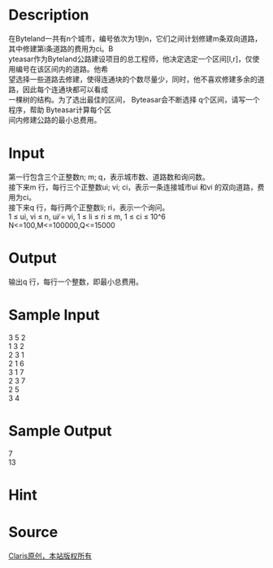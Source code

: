 
# Description

<div class="content"><div>在Byteland一共有n个城市，编号依次为1到n，它们之间计划修建m条双向道路，其中修建第i条道路的费用为ci。B</div>
<div>yteasar作为Byteland公路建设项目的总工程师，他决定选定一个区间[l,r]，仅使用编号在该区间内的道路。他希</div>
<div>望选择一些道路去修建，使得连通块的个数尽量少，同时，他不喜欢修建多余的道路，因此每个连通块都可以看成</div>
<div>一棵树的结构。为了选出最佳的区间， Byteasar会不断选择 q个区间，请写一个程序，帮助 Byteasar计算每个区</div>
<div>间内修建公路的最小总费用。 </div></div>

# Input

<div class="content"><div>第一行包含三个正整数n; m; q，表示城市数、道路数和询问数。</div>
<div>接下来m 行，每行三个正整数ui; vi; ci，表示一条连接城市ui 和vi 的双向道路，费用为ci。</div>
<div>接下来q 行，每行两个正整数li; ri，表示一个询问。</div>
<div>
<div>1 ≤ ui, vi ≤ n, ui ̸= vi, 1 ≤ li ≤ ri ≤ m, 1 ≤ ci ≤ 10^6</div>
<div>N&lt;=100,M&lt;=100000,Q&lt;=15000</div>
</div>
<div></div></div>

# Output

<div class="content"><div>输出q 行，每行一个整数，即最小总费用。</div>
<div></div></div>

# Sample Input

<div class="content"><span class="sampledata">3 5 2<br/>
1 3 2<br/>
2 3 1<br/>
2 1 6<br/>
3 1 7<br/>
2 3 7<br/>
2 5<br/>
3 4</span></div>

# Sample Output

<div class="content"><span class="sampledata">7<br/>
13</span></div>

# Hint

<div class="content"><p></p></div>

# Source

<div class="content"><p><a href="problemset.php?search=Claris原创，本站版权所有">Claris原创，本站版权所有</a></p></div>

